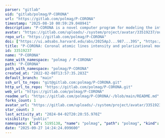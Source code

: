 ```yaml
---
parser: "gitlab"
uid: "gitlab/polmag/P-CORONA"
url: "https://gitlab.com/polmag/P-CORONA"
timestamp: "2025-08-10 00:59:29.048941"
description: "P-CORONA is a novel computer program for modeling the intensity and polarization of coronal atomic lines in any given three dimensional (3D) model of the solar corona."
avatar: "https://gitlab.com/uploads/-/system/project/avatar/33519237/out.png"
repo_url: "https://gitlab.com/polmag/P-CORONA"
doi: ["https://ui.adsabs.harvard.edu/abs/2025ApJ...987...39S", "https://ui.adsabs.harvard.edu/abs/2025ascl.soft07024S/abstract"]
title: "P-CORONA: Coronal atomic lines intensity and polarizational modeler"
id: 33519237
name: "P-CORONA"
name_with_namespace: "polmag / P-CORONA"
path: "P-CORONA"
path_with_namespace: "polmag/P-CORONA"
created_at: "2022-02-08T13:57:35.283Z"
default_branch: "main"
ssh_url_to_repo: "git@gitlab.com:polmag/P-CORONA.git"
http_url_to_repo: "https://gitlab.com/polmag/P-CORONA.git"
web_url: "https://gitlab.com/polmag/P-CORONA"
readme_url: "https://gitlab.com/polmag/P-CORONA/-/blob/main/README.md"
forks_count: 1
avatar_url: "https://gitlab.com/uploads/-/system/project/avatar/33519237/out.png"
star_count: 3
last_activity_at: "2024-04-02T20:20:55.970Z"
visibility: "public"
namespace: {"id": 5195138, "name": "polmag", "path": "polmag", "kind": "group", "full_path": "polmag", "parent_id": null, "avatar_url": "/uploads/-/system/group/avatar/5195138/POLMAG_COMPACTO_COLOR_NEGRO.png", "web_url": "https://gitlab.com/groups/polmag"}
date: "2025-09-27 14:24:24.099600"
---
```

